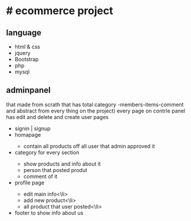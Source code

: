 <h1># ecommerce project</h1>
<h2> language </h2>
<ul>
  <li>html & css</li>
  <li>jquery</li>
  <li>Bootstrap</li>
  <li>php</li>
  <li>mysql</li>
 </ul> 
<h2>adminpanel</h2> 
<p>
that made from scrath that has  total category -members-items-comment
and abstract from every thing on the project) every page on contrle panel has edit and delete and create 
</p.
<h2>user pages </h2>
<ul>
  <li>signin | signup</li>
  <li>homapage</li>
    <ul>
      <li> contain all products off all user that admin approved it </li>
    </ul>
  <li>category for every section</li>
    <ul>
      <li> show products and info about it</li>
      <li> person that posted produt</li>
      <li>comment of it</li>
    </ul>
  <li> profile page</li>
    <ul>
      <li> edit main info<\li>
      <li> add new product<\li>
      <li> all product that user posted<\li>
    </ul>
  <li>footer to show info about us</li>
</ul>
